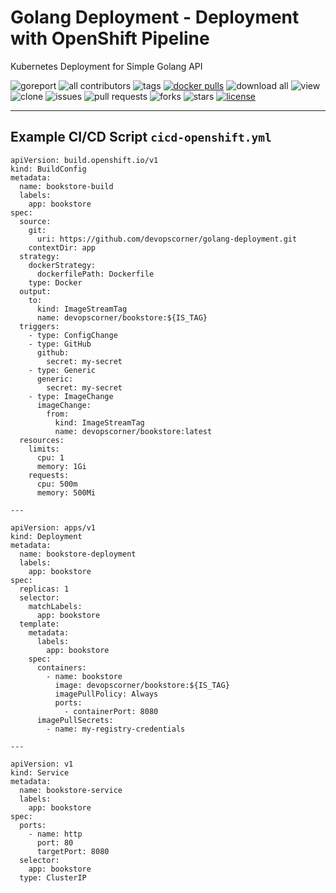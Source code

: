 # Golang Deployment - Deployment with OpenShift Pipeline

Kubernetes Deployment for Simple Golang API

![goreport](https://goreportcard.com/badge/github.com/devopscorner/golang-deployment)
![all contributors](https://img.shields.io/github/contributors/devopscorner/golang-deployment)
![tags](https://img.shields.io/github/v/tag/devopscorner/golang-deployment?sort=semver)
[![docker pulls](https://img.shields.io/docker/pulls/devopscorner/bookstore.svg)](https://hub.docker.com/r/devopscorner/bookstore/)
![download all](https://img.shields.io/github/downloads/devopscorner/golang-deployment/total.svg)
![view](https://views.whatilearened.today/views/github/devopscorner/golang-deployment.svg)
![clone](https://img.shields.io/badge/dynamic/json?color=success&label=clone&query=count&url=https://github.com/devopscorner/golang-deployment/blob/master/clone.json?raw=True&logo=github)
![issues](https://img.shields.io/github/issues/devopscorner/golang-deployment)
![pull requests](https://img.shields.io/github/issues-pr/devopscorner/golang-deployment)
![forks](https://img.shields.io/github/forks/devopscorner/golang-deployment)
![stars](https://img.shields.io/github/stars/devopscorner/golang-deployment)
[![license](https://img.shields.io/github/license/devopscorner/golang-deployment)](https://img.shields.io/github/license/devopscorner/golang-deployment)

---

## Example CI/CD Script `cicd-openshift.yml`

```
apiVersion: build.openshift.io/v1
kind: BuildConfig
metadata:
  name: bookstore-build
  labels:
    app: bookstore
spec:
  source:
    git:
      uri: https://github.com/devopscorner/golang-deployment.git
    contextDir: app
  strategy:
    dockerStrategy:
      dockerfilePath: Dockerfile
    type: Docker
  output:
    to:
      kind: ImageStreamTag
      name: devopscorner/bookstore:${IS_TAG}
  triggers:
    - type: ConfigChange
    - type: GitHub
      github:
        secret: my-secret
    - type: Generic
      generic:
        secret: my-secret
    - type: ImageChange
      imageChange:
        from:
          kind: ImageStreamTag
          name: devopscorner/bookstore:latest
  resources:
    limits:
      cpu: 1
      memory: 1Gi
    requests:
      cpu: 500m
      memory: 500Mi

---

apiVersion: apps/v1
kind: Deployment
metadata:
  name: bookstore-deployment
  labels:
    app: bookstore
spec:
  replicas: 1
  selector:
    matchLabels:
      app: bookstore
  template:
    metadata:
      labels:
        app: bookstore
    spec:
      containers:
        - name: bookstore
          image: devopscorner/bookstore:${IS_TAG}
          imagePullPolicy: Always
          ports:
            - containerPort: 8080
      imagePullSecrets:
        - name: my-registry-credentials

---

apiVersion: v1
kind: Service
metadata:
  name: bookstore-service
  labels:
    app: bookstore
spec:
  ports:
    - name: http
      port: 80
      targetPort: 8080
  selector:
    app: bookstore
  type: ClusterIP
```